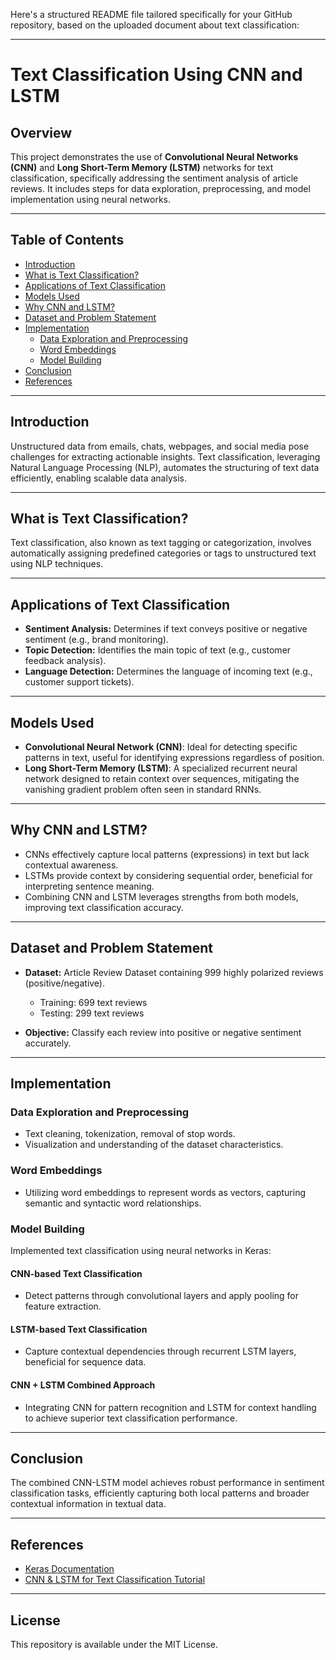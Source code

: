 Here's a structured README file tailored specifically for your GitHub repository, based on the uploaded document about text classification:

---

# Text Classification Using CNN and LSTM

## Overview
This project demonstrates the use of **Convolutional Neural Networks (CNN)** and **Long Short-Term Memory (LSTM)** networks for text classification, specifically addressing the sentiment analysis of article reviews. It includes steps for data exploration, preprocessing, and model implementation using neural networks.

---

## Table of Contents
- [Introduction](#introduction)
- [What is Text Classification?](#what-is-text-classification)
- [Applications of Text Classification](#applications-of-text-classification)
- [Models Used](#models-used)
- [Why CNN and LSTM?](#why-cnn-and-lstm)
- [Dataset and Problem Statement](#dataset-and-problem-statement)
- [Implementation](#implementation)
  - [Data Exploration and Preprocessing](#data-exploration-and-preprocessing)
  - [Word Embeddings](#word-embeddings)
  - [Model Building](#model-building)
- [Conclusion](#conclusion)
- [References](#references)

---

## Introduction
Unstructured data from emails, chats, webpages, and social media pose challenges for extracting actionable insights. Text classification, leveraging Natural Language Processing (NLP), automates the structuring of text data efficiently, enabling scalable data analysis.

---

## What is Text Classification?
Text classification, also known as text tagging or categorization, involves automatically assigning predefined categories or tags to unstructured text using NLP techniques.

---

## Applications of Text Classification
- **Sentiment Analysis:** Determines if text conveys positive or negative sentiment (e.g., brand monitoring).
- **Topic Detection:** Identifies the main topic of text (e.g., customer feedback analysis).
- **Language Detection:** Determines the language of incoming text (e.g., customer support tickets).

---

## Models Used
- **Convolutional Neural Network (CNN)**: Ideal for detecting specific patterns in text, useful for identifying expressions regardless of position.
- **Long Short-Term Memory (LSTM)**: A specialized recurrent neural network designed to retain context over sequences, mitigating the vanishing gradient problem often seen in standard RNNs.

---

## Why CNN and LSTM?
- CNNs effectively capture local patterns (expressions) in text but lack contextual awareness.
- LSTMs provide context by considering sequential order, beneficial for interpreting sentence meaning.
- Combining CNN and LSTM leverages strengths from both models, improving text classification accuracy.

---

## Dataset and Problem Statement
- **Dataset:** Article Review Dataset containing 999 highly polarized reviews (positive/negative).
  - Training: 699 text reviews
  - Testing: 299 text reviews

- **Objective:** Classify each review into positive or negative sentiment accurately.

---

## Implementation

### Data Exploration and Preprocessing
- Text cleaning, tokenization, removal of stop words.
- Visualization and understanding of the dataset characteristics.

### Word Embeddings
- Utilizing word embeddings to represent words as vectors, capturing semantic and syntactic word relationships.

### Model Building
Implemented text classification using neural networks in Keras:

#### CNN-based Text Classification
- Detect patterns through convolutional layers and apply pooling for feature extraction.

#### LSTM-based Text Classification
- Capture contextual dependencies through recurrent LSTM layers, beneficial for sequence data.

#### CNN + LSTM Combined Approach
- Integrating CNN for pattern recognition and LSTM for context handling to achieve superior text classification performance.

---

## Conclusion
The combined CNN-LSTM model achieves robust performance in sentiment classification tasks, efficiently capturing both local patterns and broader contextual information in textual data.

---

## References
- [Keras Documentation](https://keras.io/)
- [CNN & LSTM for Text Classification Tutorial](https://medium.com)

---


## License
This repository is available under the MIT License.
